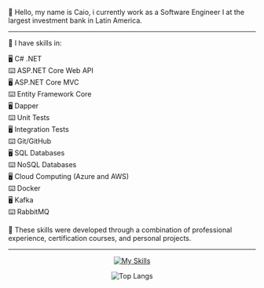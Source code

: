 :wave: Hello, my name is Caio, i currently work as a Software Engineer I at the largest investment bank in Latin America.  

---

📖 I have skills in: 

:desktop_computer: C# .NET   
:keyboard: ASP.NET Core Web API    
:desktop_computer: ASP.NET Core MVC       
:keyboard: Entity Framework Core     
:desktop_computer: Dapper  
:keyboard: Unit Tests   
:desktop_computer: Integration Tests    
:keyboard: Git/GitHub   
:desktop_computer: SQL Databases    
:keyboard: NoSQL Databases    
:desktop_computer: Cloud Computing (Azure and AWS)             
:keyboard: Docker         
:desktop_computer: Kafka   
:keyboard: RabbitMQ  

:floppy_disk: These skills were developed through a combination of professional experience, certification courses, and personal projects.       

---

<div align="center">

[![My Skills](https://skillicons.dev/icons?i=dotnet,cs,visualstudio,aws,azure,github,mysql,postgres,mongodb,docker,kafka,rabbitmq)](https://skillicons.dev)  

![Top Langs](https://github-readme-stats.vercel.app/api/top-langs/?username=caiomolinaro&theme=transparent&layout=compact)

</div>

